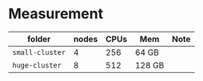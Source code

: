 # Measurement

| folder          | nodes | CPUs | Mem    | Note |
| --------------- | ----- | ---- | ------ | ---- |
| `small-cluster` | 4     | 256  | 64 GB  |      |
| `huge-cluster`  | 8     | 512  | 128 GB |      |